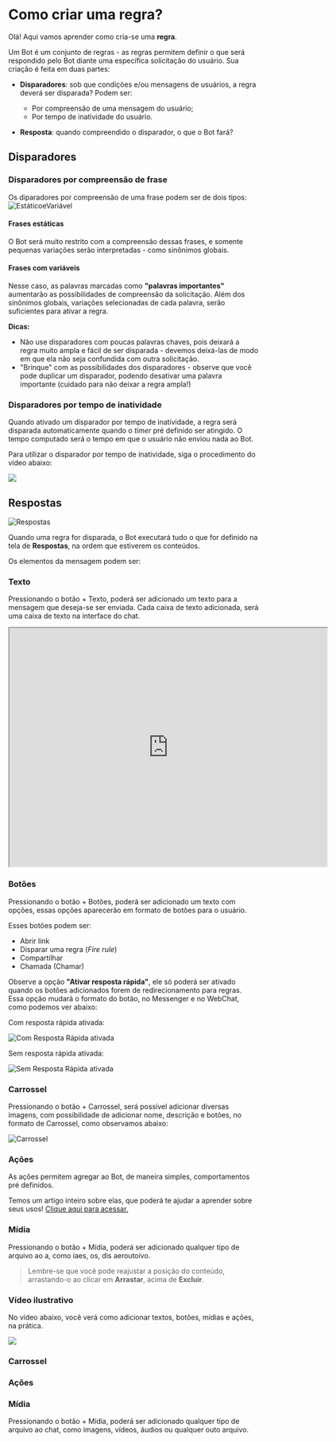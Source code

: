 # Como criar uma regra?

Olá! Aqui vamos aprender como cria-se uma **regra**.

Um Bot é um conjunto de regras - as regras permitem definir o que será respondido pelo Bot diante uma específica solicitação do usuário. Sua criação é feita em duas partes:

- **Disparadores**: sob que condições e/ou mensagens de usuários, a regra deverá ser disparada? Podem ser:

	- Por compreensão de uma mensagem do usuário;
	- Por tempo de inatividade do usuário.

- **Resposta**: quando compreendido o disparador, o que o Bot fará?

## Disparadores

### Disparadores por compreensão de frase

Os diparadores por compreensão de uma frase podem ser de dois tipos:
![EstáticoeVariável](https://github.com/botmakeradmin/botmakeradmin.github.io/blob/master/docs/pt/imagens/Estatico.png)

#### Frases estáticas

O Bot será muito restrito com a compreensão dessas frases, e somente pequenas variações serão interpretadas - como sinônimos globais.

#### Frases com variáveis

Nesse caso, as palavras marcadas como **"palavras importantes"** aumentarão as possibilidades de compreensão da solicitação. Além dos sinônimos globais, variações selecionadas de cada palavra, serão suficientes para ativar a regra.


**Dicas:**

- Não use disparadores com poucas palavras chaves, pois deixará a regra muito ampla e fácil de ser disparada - devemos deixá-las de modo em que ela não seja confundida com outra solicitação.
- "Brinque" com as possibilidades dos disparadores - observe que você pode duplicar um disparador, podendo desativar uma palavra importante (cuidado para não deixar a regra ampla!)

### Disparadores por tempo de inatividade

Quando ativado um disparador por tempo de inatividade, a regra será disparada automaticamente quando o *timer* pré definido ser atingido. O tempo computado será o tempo em que o usuário não enviou nada ao Bot.

Para utilizar o disparador por tempo de inatividade, siga o procedimento do vídeo abaixo:

[![](http://img.youtube.com/vi/uROmiorHU-c/0.jpg)](http://www.youtube.com/watch?v=uROmiorHU-c "")


## Respostas

![Respostas](https://github.com/botmakeradmin/botmakeradmin.github.io/blob/master/docs/pt/imagens/Respostas.png)

Quando uma regra for disparada, o Bot executará tudo o que for definido na tela de **Respostas**, na ordem que estiverem os conteúdos.

Os elementos da mensagem podem ser:

### Texto
Pressionando o botão + Texto, poderá ser adicionado um texto para a mensagem que deseja-se ser enviada. Cada caixa de texto adicionada, será uma caixa de texto na interface do chat.

<iframe src="https://drive.google.com/file/d/1sFctQwQ3Xsb-WjMa7LKTaq3lGVa_rbLE/preview" width="640" height="480"></iframe>

###  Botões
Pressionando o botão + Botões, poderá ser adicionado um texto com opções, essas opções aparecerão em formato de botões para o usuário.

Esses botões podem ser:

- Abrir link
- Disparar uma regra (*Fire rule*)
- Compartilhar
- Chamada (Chamar)

Observe a opção **"Ativar resposta rápida"**, ele só poderá ser ativado quando os botões adicionados forem de redirecionamento para regras. Essa opção mudará o formato do botão, no Messenger e no WebChat, como podemos ver abaixo:

Com resposta rápida ativada:

![Com Resposta Rápida ativada](https://github.com/botmakeradmin/botmakeradmin.github.io/blob/master/docs/pt/imagens/ComRespostaRapida.jpg)

Sem resposta rápida ativada:

![Sem Resposta Rápida ativada](https://github.com/botmakeradmin/botmakeradmin.github.io/blob/master/docs/pt/imagens/SemRespostaRapida.jpg)

### Carrossel
Pressionando o botão + Carrossel, será possível adicionar diversas imagens, com possibilidade de adicionar nome, descrição e botões, no formato de Carrossel, como observamos abaixo:

![Carrossel](https://github.com/botmakeradmin/botmakeradmin.github.io/blob/master/docs/pt/imagens/Carrossel.png)

### Ações
As ações permitem agregar ao Bot, de maneira simples, comportamentos pré definidos.

Temos um artigo inteiro sobre elas, que poderá te ajudar a aprender sobre seus usos! 
[Clique aqui para acessar.](https://github.com/botmakeradmin/botmakeradmin.github.io/blob/master/docs/pt/A%C3%A7%C3%B5es%20e%20Vari%C3%A1veis.md)

### Mídia
Pressionando o botão + Mídia, poderá ser adicionado qualquer tipo de arquivo ao a, como iaes, os, dis  aeroutoivo. 

> Lembre-se que você pode reajustar a posição do conteúdo, arrastando-o ao clicar em **Arrastar**, acima de **Excluir**.


### Vídeo ilustrativo

No vídeo abaixo, você verá como adicionar textos, botões, mídias e ações, na prática.

[![](http://img.youtube.com/vi/bzvXxP1gDtA/0.jpg)](http://www.youtube.com/watch?v=bzvXxP1gDtA "")
### Carrossel

### Ações

### Mídia
Pressionando o botão + Mídia, poderá ser adicionado qualquer tipo de arquivo ao chat, como imagens, vídeos, áudios ou qualquer outo arquivo. 


<!--stackedit_data:
eyJoaXN0b3J5IjpbMTU2MjgzNjYyMiwxMzM2ODMwNDE3LC0yMT
Q0NTMwMzg1LDE1NDU1MjU3MzQsMTU5NTg5NzEwNiwxNDQ3NTQ2
MDkyLDEyODMzMjk0NTVdfQ==
-->
<!--stackedit_data:
eyJoaXN0b3J5IjpbNTkyNzU5NTAxXX0=
-->
<!--stackedit_data:
eyJoaXN0b3J5IjpbLTEwMzM5MTg4MjNdfQ==
-->
<!--stackedit_data:
eyJoaXN0b3J5IjpbMTMzNDgxMDk4OF19
-->
